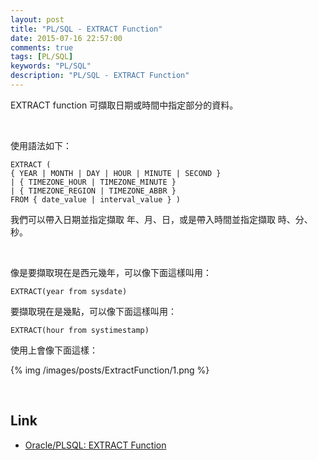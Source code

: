 ```yaml
---
layout: post
title: "PL/SQL - EXTRACT Function"
date: 2015-07-16 22:57:00
comments: true
tags: [PL/SQL]
keywords: "PL/SQL"
description: "PL/SQL - EXTRACT Function"
---
```



EXTRACT function 可擷取日期或時間中指定部分的資料。  

<!-- More -->

<br/>


使用語法如下：  

    EXTRACT (
    { YEAR | MONTH | DAY | HOUR | MINUTE | SECOND }
    | { TIMEZONE_HOUR | TIMEZONE_MINUTE }
    | { TIMEZONE_REGION | TIMEZONE_ABBR }
    FROM { date_value | interval_value } )


我們可以帶入日期並指定擷取 年、月、日，或是帶入時間並指定擷取 時、分、秒。  

<br/>


像是要擷取現在是西元幾年，可以像下面這樣叫用：  

    EXTRACT(year from sysdate)


要擷取現在是幾點，可以像下面這樣叫用：  

    EXTRACT(hour from systimestamp)


使用上會像下面這樣：  

{% img /images/posts/ExtractFunction/1.png %}

<br/>

Link
----
* [Oracle/PLSQL: EXTRACT Function](http://www.techonthenet.com/oracle/functions/extract.php)
